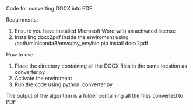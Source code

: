 Code for converting DOCX into PDF

Requirments:

1) Ensure you have installed Microsoft Word with an activated license
2) Installing docx2pdf inside the enviroment using  /path/miniconda3/envs/my_env/bin pip install docx2pdf


How to use:

1) Place the directory containing all the DOCX files in the same location as converter.py
2) Activate the enviroment
3) Run the code using python: converter.py

The output of the algorithm is a folder containing all the files converted to PDF